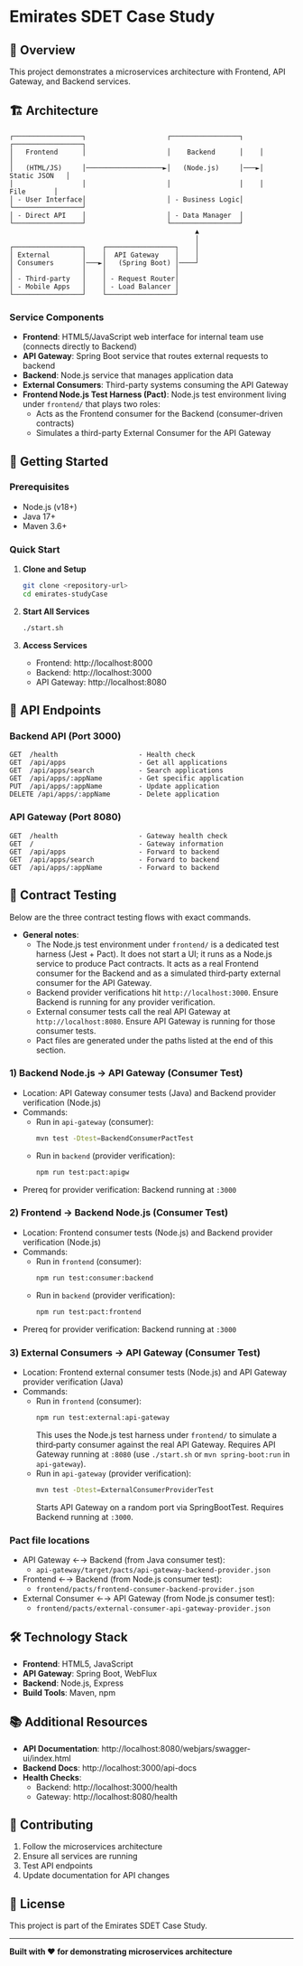 # Emirates SDET Case Study

## 🎯 Overview

This project demonstrates a microservices architecture with Frontend, API Gateway, and Backend services.

## 🏗️ Architecture

```
┌─────────────────┐                    ┌─────────────────┐    ┌─────────────────┐
│   Frontend      │                    │    Backend      │    │                 │
│   (HTML/JS)     │───────────────────►│   (Node.js)     │───►│   Static JSON   │
│                 │                    │                 │    │      File       │ 
│ - User Interface│                    │ - Business Logic│    └─────────────────┘
│ - Direct API    │                    │ - Data Manager  │
└─────────────────┘                    └─────────────────┘
                                              ▲
                                              │
┌─────────────────┐    ┌─────────────────┐    │
│ External        │    │  API Gateway    │    │
│ Consumers       │───►│   (Spring Boot) │────┘
│                 │    │                 │
│ - Third-party   │    │ - Request Router│
│ - Mobile Apps   │    │ - Load Balancer │
└─────────────────┘    └─────────────────┘
```

### Service Components

- **Frontend**: HTML5/JavaScript web interface for internal team use (connects directly to Backend)
- **API Gateway**: Spring Boot service that routes external requests to backend
- **Backend**: Node.js service that manages application data
- **External Consumers**: Third-party systems consuming the API Gateway
- **Frontend Node.js Test Harness (Pact)**: Node.js test environment living under `frontend/` that plays two roles:
  - Acts as the Frontend consumer for the Backend (consumer-driven contracts)
  - Simulates a third-party External Consumer for the API Gateway

## 🚀 Getting Started

### Prerequisites

- Node.js (v18+)
- Java 17+
- Maven 3.6+

### Quick Start

1. **Clone and Setup**
   ```bash
   git clone <repository-url>
   cd emirates-studyCase
   ```

2. **Start All Services**
   ```bash
   ./start.sh
   ```

3. **Access Services**
   - Frontend: http://localhost:8000
   - Backend: http://localhost:3000
   - API Gateway: http://localhost:8080

## 🔧 API Endpoints

### Backend API (Port 3000)
```
GET  /health                    - Health check
GET  /api/apps                  - Get all applications
GET  /api/apps/search           - Search applications
GET  /api/apps/:appName         - Get specific application
PUT  /api/apps/:appName         - Update application
DELETE /api/apps/:appName       - Delete application
```

### API Gateway (Port 8080)
```
GET  /health                    - Gateway health check
GET  /                          - Gateway information
GET  /api/apps                  - Forward to backend
GET  /api/apps/search           - Forward to backend
GET  /api/apps/:appName         - Forward to backend
```

## 🧪 Contract Testing

Below are the three contract testing flows with exact commands.

- **General notes**:
  - The Node.js test environment under `frontend/` is a dedicated test harness (Jest + Pact). It does not start a UI; it runs as a Node.js service to produce Pact contracts. It acts as a real Frontend consumer for the Backend and as a simulated third‑party external consumer for the API Gateway.
  - Backend provider verifications hit `http://localhost:3000`. Ensure Backend is running for any provider verification.
  - External consumer tests call the real API Gateway at `http://localhost:8080`. Ensure API Gateway is running for those consumer tests.
  - Pact files are generated under the paths listed at the end of this section.

### 1) Backend Node.js → API Gateway (Consumer Test)
- Location: API Gateway consumer tests (Java) and Backend provider verification (Node.js)
- Commands:
  - Run in `api-gateway` (consumer):
    ```bash
    mvn test -Dtest=BackendConsumerPactTest
    ```
  - Run in `backend` (provider verification):
    ```bash
    npm run test:pact:apigw
    ```
- Prereq for provider verification: Backend running at `:3000`

### 2) Frontend → Backend Node.js (Consumer Test)
- Location: Frontend consumer tests (Node.js) and Backend provider verification (Node.js)
- Commands:
  - Run in `frontend` (consumer):
    ```bash
    npm run test:consumer:backend
    ```
  - Run in `backend` (provider verification):
    ```bash
    npm run test:pact:frontend
    ```
- Prereq for provider verification: Backend running at `:3000`

### 3) External Consumers → API Gateway (Consumer Test)
- Location: Frontend external consumer tests (Node.js) and API Gateway provider verification (Java)
- Commands:
  - Run in `frontend` (consumer):
    ```bash
    npm run test:external:api-gateway
    ```
    This uses the Node.js test harness under `frontend/` to simulate a third‑party consumer against the real API Gateway.
    Requires API Gateway running at `:8080` (use `./start.sh` or `mvn spring-boot:run` in `api-gateway`).
  - Run in `api-gateway` (provider verification):
    ```bash
    mvn test -Dtest=ExternalConsumerProviderTest
    ```
    Starts API Gateway on a random port via SpringBootTest. Requires Backend running at `:3000`.

### Pact file locations
- API Gateway ←→ Backend (from Java consumer test):
  - `api-gateway/target/pacts/api-gateway-backend-provider.json`
- Frontend ←→ Backend (from Node.js consumer test):
  - `frontend/pacts/frontend-consumer-backend-provider.json`
- External Consumer ←→ API Gateway (from Node.js consumer test):
  - `frontend/pacts/external-consumer-api-gateway-provider.json`

## 🛠️ Technology Stack

- **Frontend**: HTML5, JavaScript
- **API Gateway**: Spring Boot, WebFlux
- **Backend**: Node.js, Express
- **Build Tools**: Maven, npm

## 📚 Additional Resources

- **API Documentation**: http://localhost:8080/webjars/swagger-ui/index.html
- **Backend Docs**: http://localhost:3000/api-docs
- **Health Checks**: 
  - Backend: http://localhost:3000/health
  - Gateway: http://localhost:8080/health

## 🤝 Contributing

1. Follow the microservices architecture
2. Ensure all services are running
3. Test API endpoints
4. Update documentation for API changes

## 📄 License

This project is part of the Emirates SDET Case Study.

---

**Built with ❤️ for demonstrating microservices architecture** 
